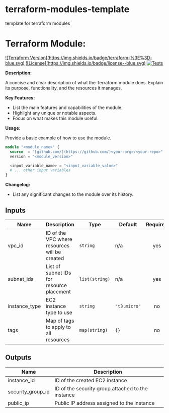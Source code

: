 # terraform-modules-template
template for terraform modules
# Terraform Module: <Module Name>

[![Terraform Version](https://img.shields.io/badge/terraform-%3E%3D<Minimum Terraform Version>-blue.svg)](https://www.terraform.io/downloads.html)
[![License](https://img.shields.io/badge/license-<License Name>-blue.svg)](LICENSE)
[![Tests](https://github.com/<your-org>/<your-repo>/actions/workflows/test.yml/badge.svg)](https://github.com/<your-org>/<your-repo>/actions/workflows/test.yml)

**Description:**

A concise and clear description of what the Terraform module does. Explain its purpose, functionality, and the resources it manages.

**Key Features:**

* List the main features and capabilities of the module.
* Highlight any unique or notable aspects.
* Focus on what makes this module useful.

**Usage:**

Provide a basic example of how to use the module.

```terraform
module "<module_name>" {
  source  = "[github.com/](https://github.com/)<your-org>/<your-repo>"
  version = "<module_version>"

  <input_variable_name> = "<input_variable_value>"
  # ... other input variables
}
```

**Changelog:**
* List any significant changes to the module over its history.

## Inputs

| Name | Description | Type | Default | Required |
|------|-------------|------|---------|:--------:|
| vpc_id | ID of the VPC where resources will be created | `string` | n/a | yes |
| subnet_ids | List of subnet IDs for resource placement | `list(string)` | n/a | yes |
| instance_type | EC2 instance type to use | `string` | `"t3.micro"` | no |
| tags | Map of tags to apply to all resources | `map(string)` | `{}` | no |

## Outputs

| Name | Description |
|------|-------------|
| instance_id | ID of the created EC2 instance |
| security_group_id | ID of the security group attached to the instance |
| public_ip | Public IP address assigned to the instance |